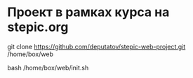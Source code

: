 # Проект в рамках курса на stepic.org

git clone https://github.com/deputatov/stepic-web-project.git /home/box/web

bash /home/box/web/init.sh